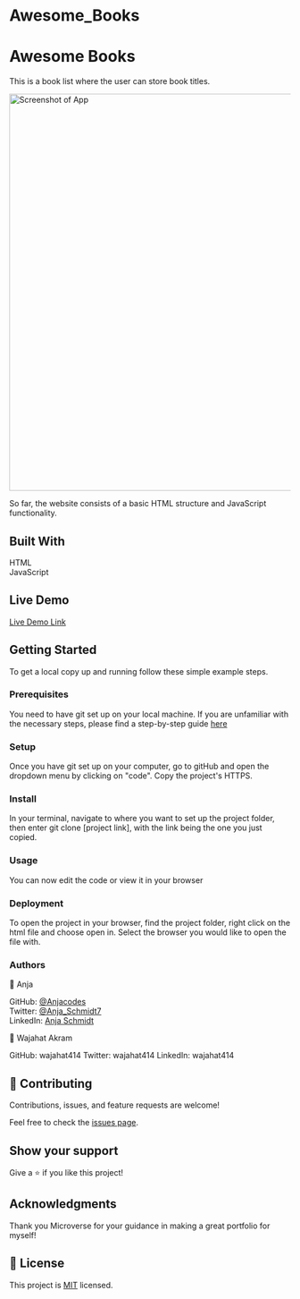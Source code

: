 # Awesome_Books

<h1>Awesome Books</h1>

This is a book list where the user can store book titles.

<img width="710" alt="Screenshot of App" src="images/Awsome_Books.png">

So far, the website consists of a basic HTML structure and JavaScript functionality.

<h2>Built With</h2>

HTML<br>
JavaScript

<h2>Live Demo</h2>

<a href="#" rel="noopener noreferrer">Live Demo Link</a>

<h2>Getting Started</h2>

To get a local copy up and running follow these simple example steps.

<h3>Prerequisites</h3>

You need to have git set up on your local machine. If you are unfamiliar with the necessary steps, please find a step-by-step guide <a href="https://git-scm.com/book/en/v2/Getting-Started-First-Time-Git-Setup" rel="noopener noreferrer">here</a>

<h3>Setup</h3>

Once you have git set up on your computer, go to gitHub and open the dropdown menu by clicking on "code". Copy the project's HTTPS.

<h3>Install</h3>

In your terminal, navigate to where you want to set up the project folder, then enter git clone [project link], with the link being the one you just copied.

<h3>Usage</h3>

You can now edit the code or view it in your browser

<h3>Deployment</h3>

To open the project in your browser, find the project folder, right click on the html file and choose open in. Select the browser you would like to open the file with.

<h3>Authors</h3>

👤 Anja

GitHub: <a href="https://github.com/Anjacodes" rel="noopener noreferrer">@Anjacodes</a><br>
Twitter: <a href="https://twitter.com/Anja_Schmidt7" rel="noopener noreferrer">@Anja_Schmidt7</a><br>
LinkedIn: <a href="https://www.linkedin.com/in/anja-schmidt7/" rel="noopener noreferrer">Anja Schmidt</a><br>

👤 Wajahat Akram

GitHub: wajahat414
Twitter: wajahat414
LinkedIn: wajahat414

<h2>🤝 Contributing</h2>

Contributions, issues, and feature requests are welcome!

Feel free to check the <a href="https://github.com/microverseinc/readme-template/issues" rel="noopener noreferrer">issues page</a>.

<h2>Show your support</h2>

Give a ⭐️ if you like this project!

<h2>Acknowledgments</h2>

Thank you Microverse for your guidance in making a great portfolio for myself!

<h2>📝 License</h2>

This project is <a href="https://github.com/microverseinc/readme-template/blob/master/MIT.md" rel="noopener noreferrer">MIT</a> licensed.
